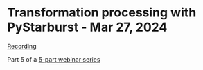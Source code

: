 # Transformation processing with PyStarburst - Mar 27, 2024

[Recording](https://www.starburst.io/resources/transformation-processing-with-pystarburst/)

Part 5 of a [5-part webinar series](https://www.starburst.io/info/trino-starburst-training-series-on-demand/)
